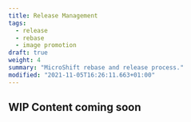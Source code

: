 ```yaml
---
title: Release Management
tags:
  - release
  - rebase
  - image promotion
draft: true
weight: 4
summary: "MicroShift rebase and release process."
modified: "2021-11-05T16:26:11.663+01:00"
---
```


## WIP Content coming soon
